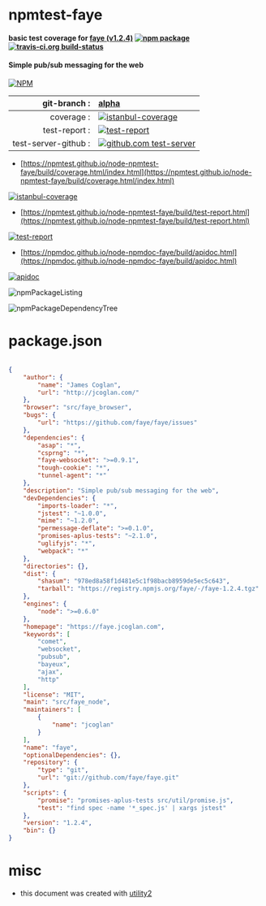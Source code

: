 # npmtest-faye

#### basic test coverage for  [faye (v1.2.4)](https://faye.jcoglan.com)  [![npm package](https://img.shields.io/npm/v/npmtest-faye.svg?style=flat-square)](https://www.npmjs.org/package/npmtest-faye) [![travis-ci.org build-status](https://api.travis-ci.org/npmtest/node-npmtest-faye.svg)](https://travis-ci.org/npmtest/node-npmtest-faye)

#### Simple pub/sub messaging for the web

[![NPM](https://nodei.co/npm/faye.png?downloads=true&downloadRank=true&stars=true)](https://www.npmjs.com/package/faye)

| git-branch : | [alpha](https://github.com/npmtest/node-npmtest-faye/tree/alpha)|
|--:|:--|
| coverage : | [![istanbul-coverage](https://npmtest.github.io/node-npmtest-faye/build/coverage.badge.svg)](https://npmtest.github.io/node-npmtest-faye/build/coverage.html/index.html)|
| test-report : | [![test-report](https://npmtest.github.io/node-npmtest-faye/build/test-report.badge.svg)](https://npmtest.github.io/node-npmtest-faye/build/test-report.html)|
| test-server-github : | [![github.com test-server](https://npmtest.github.io/node-npmtest-faye/GitHub-Mark-32px.png)](https://npmtest.github.io/node-npmtest-faye/build/app/index.html) | | build-artifacts : | [![build-artifacts](https://npmtest.github.io/node-npmtest-faye/glyphicons_144_folder_open.png)](https://github.com/npmtest/node-npmtest-faye/tree/gh-pages/build)|

- [https://npmtest.github.io/node-npmtest-faye/build/coverage.html/index.html](https://npmtest.github.io/node-npmtest-faye/build/coverage.html/index.html)

[![istanbul-coverage](https://npmtest.github.io/node-npmtest-faye/build/screenCapture.buildCi.browser.%252Ftmp%252Fbuild%252Fcoverage.lib.html.png)](https://npmtest.github.io/node-npmtest-faye/build/coverage.html/index.html)

- [https://npmtest.github.io/node-npmtest-faye/build/test-report.html](https://npmtest.github.io/node-npmtest-faye/build/test-report.html)

[![test-report](https://npmtest.github.io/node-npmtest-faye/build/screenCapture.buildCi.browser.%252Ftmp%252Fbuild%252Ftest-report.html.png)](https://npmtest.github.io/node-npmtest-faye/build/test-report.html)

- [https://npmdoc.github.io/node-npmdoc-faye/build/apidoc.html](https://npmdoc.github.io/node-npmdoc-faye/build/apidoc.html)

[![apidoc](https://npmdoc.github.io/node-npmdoc-faye/build/screenCapture.buildCi.browser.%252Ftmp%252Fbuild%252Fapidoc.html.png)](https://npmdoc.github.io/node-npmdoc-faye/build/apidoc.html)

![npmPackageListing](https://npmtest.github.io/node-npmtest-faye/build/screenCapture.npmPackageListing.svg)

![npmPackageDependencyTree](https://npmtest.github.io/node-npmtest-faye/build/screenCapture.npmPackageDependencyTree.svg)



# package.json

```json

{
    "author": {
        "name": "James Coglan",
        "url": "http://jcoglan.com/"
    },
    "browser": "src/faye_browser",
    "bugs": {
        "url": "https://github.com/faye/faye/issues"
    },
    "dependencies": {
        "asap": "*",
        "csprng": "*",
        "faye-websocket": ">=0.9.1",
        "tough-cookie": "*",
        "tunnel-agent": "*"
    },
    "description": "Simple pub/sub messaging for the web",
    "devDependencies": {
        "imports-loader": "*",
        "jstest": "~1.0.0",
        "mime": "~1.2.0",
        "permessage-deflate": ">=0.1.0",
        "promises-aplus-tests": "~2.1.0",
        "uglifyjs": "*",
        "webpack": "*"
    },
    "directories": {},
    "dist": {
        "shasum": "978ed8a58f1d481e5c1f98bacb8959de5ec5c643",
        "tarball": "https://registry.npmjs.org/faye/-/faye-1.2.4.tgz"
    },
    "engines": {
        "node": ">=0.6.0"
    },
    "homepage": "https://faye.jcoglan.com",
    "keywords": [
        "comet",
        "websocket",
        "pubsub",
        "bayeux",
        "ajax",
        "http"
    ],
    "license": "MIT",
    "main": "src/faye_node",
    "maintainers": [
        {
            "name": "jcoglan"
        }
    ],
    "name": "faye",
    "optionalDependencies": {},
    "repository": {
        "type": "git",
        "url": "git://github.com/faye/faye.git"
    },
    "scripts": {
        "promise": "promises-aplus-tests src/util/promise.js",
        "test": "find spec -name '*_spec.js' | xargs jstest"
    },
    "version": "1.2.4",
    "bin": {}
}
```



# misc
- this document was created with [utility2](https://github.com/kaizhu256/node-utility2)
